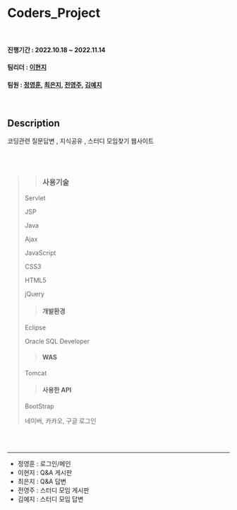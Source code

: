 # Coders_Project

<br/>

#### 진행기간 : 2022.10.18 ~ 2022.11.14
#### 팀리더 : [이현지](https://github.com/leehyunji1107)
#### 팀원 : [정영훈](https://github.com/qjqtkwns), [최은지](https://github.com/shushuchoi), [전영주](https://github.com/Yeongdu), [김예지](https://github.com/yeajizy)

<br/>

## Description
코딩관련 질문답변 , 지식공유 , 스터디 모임찾기 웹사이트


<br/>
<br/>



>> ### 사용기술
> Servlet
>
> JSP
> 
> Java
> 
> Ajax
> 
> JavaScript
> 
> CSS3
> 
> HTML5
> 
> jQuery
>
>> #### 개발환경
> Eclipse
> 
> Oracle SQL Developer
>
>> #### WAS
> Tomcat
>
>> #### 사용한 API
> BootStrap
> 
> 네이버, 카카오, 구글 로그인
<br/>
<br/>

----

- 정영훈 : 로그인/메인
- 이현지 : Q&A 게시판
- 최은지 : Q&A 답변
- 전영주 : 스터디 모임 게시판
- 김예지 : 스터디 모임 답변
